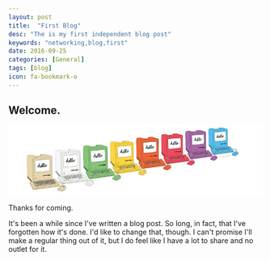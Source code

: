 ```yaml
---
layout: post
title:  "First Blog"
desc: "The is my first independent blog post"
keywords: "networking,blog,first"
date: 2016-09-25
categories: [General]
tags: [blog]
icon: fa-bookmark-o
---
```


## Welcome.

![8 Macs in a row by nealcampbell](/assets/2016-09-25-first-blog/8macs.jpg)

Thanks for coming.

It's been a while since I've written a blog post. So long, in fact, that I've forgotten how it's done. I'd like to change that, though. I can't promise I'll make a regular thing out of it, but I do feel like I have a lot to share and no outlet for it.